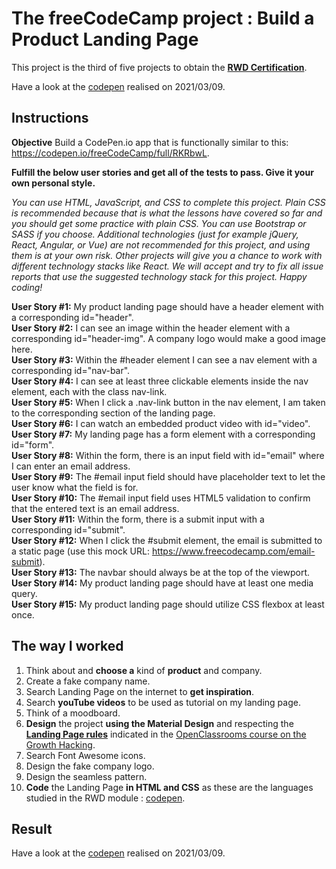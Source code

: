 # The freeCodeCamp project : Build a Product Landing Page
This project is the third of five projects to obtain the [**RWD Certification**](https://www.freecodecamp.org/certification/fcc3ab085a4-3e2d-4160-a445-50914111cc0d/responsive-web-design).

Have a look at the [codepen](https://codepen.io/s-manguy/full/BaQGKmx) realised on 2021/03/09.  


## Instructions
**Objective** Build a CodePen.io app that is functionally similar to this: https://codepen.io/freeCodeCamp/full/RKRbwL.

**Fulfill the below user stories and get all of the tests to pass. Give it your own personal style.**

*You can use HTML, JavaScript, and CSS to complete this project. Plain CSS is recommended because that is what the lessons have covered so far and you should get some practice with plain CSS. You can use Bootstrap or SASS if you choose. Additional technologies (just for example jQuery, React, Angular, or Vue) are not recommended for this project, and using them is at your own risk. Other projects will give you a chance to work with different technology stacks like React. We will accept and try to fix all issue reports that use the suggested technology stack for this project. Happy coding!*


**User Story #1:** My product landing page should have a header element with a corresponding id="header".  
**User Story #2:** I can see an image within the header element with a corresponding id="header-img". A company logo would make a good image here.  
**User Story #3:** Within the #header element I can see a nav element with a corresponding id="nav-bar".  
**User Story #4:** I can see at least three clickable elements inside the nav element, each with the class nav-link.  
**User Story #5:** When I click a .nav-link button in the nav element, I am taken to the corresponding section of the landing page.  
**User Story #6:** I can watch an embedded product video with id="video".  
**User Story #7:** My landing page has a form element with a corresponding id="form".  
**User Story #8:** Within the form, there is an input field with id="email" where I can enter an email address.  
**User Story #9:** The #email input field should have placeholder text to let the user know what the field is for.  
**User Story #10:** The #email input field uses HTML5 validation to confirm that the entered text is an email address.  
**User Story #11:** Within the form, there is a submit input with a corresponding id="submit".  
**User Story #12:** When I click the #submit element, the email is submitted to a static page (use this mock URL: https://www.freecodecamp.com/email-submit).  
**User Story #13:** The navbar should always be at the top of the viewport.  
**User Story #14:** My product landing page should have at least one media query.  
**User Story #15:** My product landing page should utilize CSS flexbox at least once.  


## The way I worked
1. Think about and **choose a** kind of **product** and company.
2. Create a fake company name.
3. Search Landing Page on the internet to **get inspiration**.
4. Search **youTube videos** to be used as tutorial on my landing page.
5. Think of a moodboard.
6. **Design** the project **using the Material Design** and respecting the [**Landing Page rules**](https://openclassrooms.com/fr/courses/5192206-accelerez-la-croissance-de-votre-activite-avec-le-growth-hacking/6711356-realisez-votre-landing-page) indicated in the [OpenClassrooms course on the Growth Hacking](https://openclassrooms.com/fr/courses/5192206-accelerez-la-croissance-de-votre-activite-avec-le-growth-hacking).
7. Search Font Awesome icons.
8. Design the fake company logo.
9. Design the seamless pattern.
10. **Code** the Landing Page **in HTML and CSS** as these are the languages studied in the RWD module : [codepen](https://codepen.io/s-manguy/full/BaQGKmx).

## Result
Have a look at the [codepen](https://codepen.io/s-manguy/full/BaQGKmx) realised on 2021/03/09.
